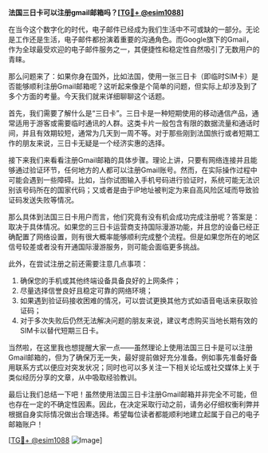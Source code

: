 **法国三日卡可以注册gmail邮箱吗？[[TG💪+ @esim1088](https://t.me/s/esim1088)]**

在当今这个数字化的时代，电子邮件已经成为我们生活中不可或缺的一部分。无论是工作还是生活，电子邮件都扮演着重要的沟通角色。而Google旗下的Gmail，作为全球最受欢迎的电子邮件服务之一，其便捷性和稳定性自然吸引了无数用户的青睐。

那么问题来了：如果你身在国外，比如法国，使用一张三日卡（即临时SIM卡）是否能够顺利注册Gmail邮箱呢？这听起来像是个简单的问题，但实际上却涉及到了多个方面的考量。今天我们就来详细聊聊这个话题。

首先，我们需要了解什么是“三日卡”。三日卡是一种短期使用的移动通信产品，通常适用于游客或需要临时通讯的人群。这类卡片一般包含有限的数据流量和通话时间，并且有效期较短，通常为几天到一周不等。对于那些刚到法国旅行或者短期工作的朋友来说，三日卡无疑是一个经济实惠的选择。

接下来我们来看看注册Gmail邮箱的具体步骤。理论上讲，只要有网络连接并且能够通过验证环节，任何地方的人都可以注册Gmail账号。然而，在实际操作过程中可能会遇到一些障碍。比如，当你试图输入手机号码进行验证时，系统可能无法识别该号码所在的国家代码；又或者是由于IP地址被判定为来自高风险区域而导致验证码发送失败等情况。

那么具体到法国三日卡用户而言，他们究竟有没有机会成功完成注册呢？答案是：取决于具体情况。如果您的三日卡运营商支持国际漫游功能，并且您的设备已经正确配置了网络设置，则有很大概率能够顺利完成整个流程。但是如果您所在的地区信号较差或者没有开通国际漫游服务，则可能会面临更多挑战。

此外，在尝试注册之前还需要注意几点事项：
1. 确保您的手机或其他终端设备具备良好的上网条件；
2. 尽量选择信誉良好且稳定可靠的网络环境；
3. 如果遇到验证码接收困难的情况，可以尝试更换其他方式如语音电话来获取验证码；
4. 对于多次失败后仍然无法解决问题的朋友来说，建议考虑购买当地长期有效的SIM卡以替代短期三日卡。

当然啦，在这里我也想提醒大家一点——虽然理论上使用法国三日卡是可以注册Gmail邮箱的，但为了确保万无一失，最好提前做好充分准备。例如事先准备好备用联系方式以便应对突发状况；同时也可以多关注一下相关论坛或社交媒体上关于类似经历分享的文章，从中吸取经验教训。

最后让我们总结一下吧！虽然使用法国三日卡注册Gmail邮箱并非完全不可能，但也存在一定的不确定性因素。因此，在决定采取行动之前，请务必仔细权衡利弊并根据自身实际情况做出合理选择。希望每位读者都能顺利地建立起属于自己的电子邮箱账户！

[[TG💪+ @esim1088](https://t.me/s/esim1088) ![Image](https://i.postimg.cc/4NQfJmqS/Snipaste-2025-05-13-00-14-12.png)]